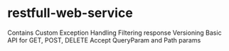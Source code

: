 # restfull-web-service
Contains Custom Exception Handling
Filtering response
Versioning
Basic API for GET, POST, DELETE
Accept QueryParam and Path params